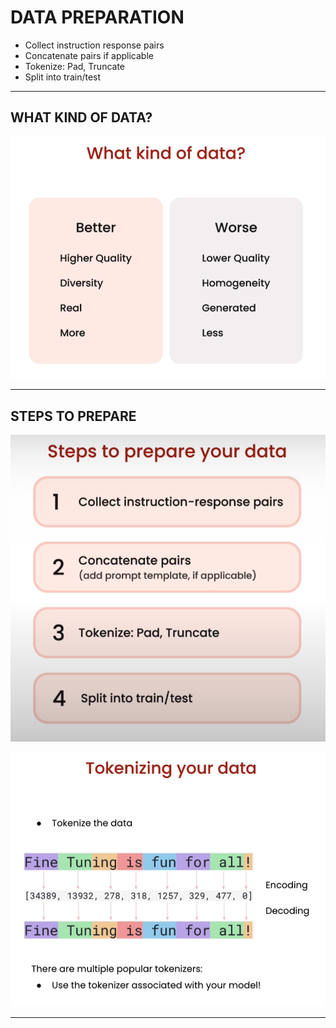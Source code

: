 # DATA PREPARATION

- Collect instruction response pairs
- Concatenate pairs if applicable
- Tokenize: Pad, Truncate
- Split into train/test

---

## WHAT KIND OF DATA?

![alt text](image.png)

---

## STEPS TO PREPARE

![alt text](image-1.png)

![alt text](image-2.png)

---
